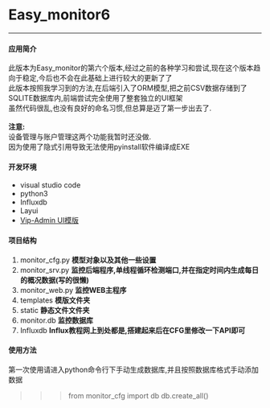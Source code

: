 ﻿# Easy_monitor6

--------------
#### 应用简介
此版本为Easy_monitor的第六个版本,经过之前的各种学习和尝试,现在这个版本趋向于稳定,今后也不会在此基础上进行较大的更新了了<br>
此版本按照我学习到的方法,在后端引入了ORM模型,把之前CSV数据存储到了SQLITE数据库内,前端尝试完全使用了整套独立的UI框架<br>
虽然代码很乱,也没有良好的命名习惯,但总算是迈了第一步出去了.<br><br>
**注意:**<br>
设备管理与账户管理这两个功能我暂时还没做.<br>
因为使用了隐式引用导致无法使用pyinstall软件编译成EXE

#### 开发环境
* visual studio code
* python3<br>
* Influxdb<br>
* Layui<br>
* [Vip-Admin UI模版](http://vip-admin.com/product/1.html)
#### 项目结构
1. monitor_cfg.py **模型对象以及其他一些设置**
2. monitor_srv.py  **监控后端程序,单线程循环检测端口,并在指定时间内生成每日的概况数据(写的很懒)**
3. monitor_web.py **监控WEB主程序**
4. templates **模版文件夹**
5. static **静态文件文件夹**
6. monitor.db **监控数据库**
7. Influxdb **Influx教程网上到处都是,搭建起来后在CFG里修改一下API即可**

#### 使用方法
第一次使用请进入python命令行下手动生成数据库,并且按照数据库格式手动添加数据<br>
>>> from monitor_cfg import db
>>> db.create_all()